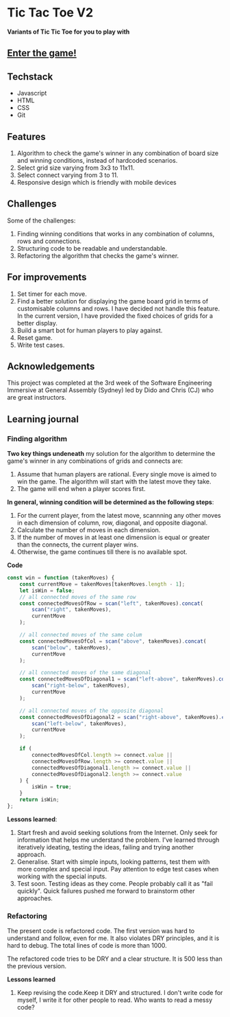 # Tic Tac Toe V2

**Variants of Tic Tic Toe for you to play with**

## [Enter the game!](https://huenguyense.github.io/tac-tac-toe-v2/)

## Techstack

- Javascript
- HTML
- CSS
- Git

## Features

1. Algorithm to check the game's winner in any combination of board size and winning conditions, instead of hardcoded scenarios.
2. Select grid size varying from 3x3 to 11x11.
3. Select connect varying from 3 to 11.
4. Responsive design which is friendly with mobile devices

## Challenges

Some of the challenges:

1. Finding winning conditions that works in any combination of columns, rows and connections.
2. Structuring code to be readable and understandable.
3. Refactoring the algorithm that checks the game's winner.

## For improvements

1. Set timer for each move.
2. Find a better solution for displaying the game board grid in terms of customisable columns and rows. I have decided not handle this feature. In the current version, I have provided the fixed choices of grids for a better display.
3. Build a smart bot for human players to play against.
4. Reset game.
5. Write test cases.

## Acknowledgements

This project was completed at the 3rd week of the Software Engineering Immersive at General Assembly (Sydney) led by Dido and Chris (CJ) who are great instructors.

## Learning journal

### Finding algorithm

**Two key things undeneath** my solution for the algorithm to determine the game's winner in any combinations of grids and connects are:

1. Assume that human players are rational. Every single move is aimed to win the game. The algorithm will start with the latest move they take.
2. The game will end when a player scores first.

**In general, winning condition will be determined as the following steps**:

1. For the current player, from the latest move, scannning any other moves in each dimension of column, row, diagonal, and opposite diagonal.
2. Calculate the number of moves in each dimension.
3. If the number of moves in at least one dimensiion is equal or greater than the connects, the current player wins.
4. Otherwise, the game continues till there is no available spot.

**Code**
```javascript
const win = function (takenMoves) {
    const currentMove = takenMoves[takenMoves.length - 1];
    let isWin = false;
    // all connected moves of the same row
    const connectedMovesOfRow = scan("left", takenMoves).concat(
        scan("right", takenMoves),
        currentMove
    );

    // all connected moves of the same colum
    const connectedMovesOfCol = scan("above", takenMoves).concat(
        scan("below", takenMoves),
        currentMove
    );

    // all connected moves of the same diagonal
    const connectedMovesOfDiagonal1 = scan("left-above", takenMoves).concat(
        scan("right-below", takenMoves),
        currentMove
    );

    // all connected moves of the opposite diagonal
    const connectedMovesOfDiagonal2 = scan("right-above", takenMoves).concat(
        scan("left-below", takenMoves),
        currentMove
    );

    if (
        connectedMovesOfCol.length >= connect.value ||
        connectedMovesOfRow.length >= connect.value ||
        connectedMovesOfDiagonal1.length >= connect.value ||
        connectedMovesOfDiagonal2.length >= connect.value
    ) {
        isWin = true;
    }
    return isWin;
};
```

**Lessons learned**:

1. Start fresh and avoid seeking solutions from the Internet. Only seek for information that helps me understand the problem. I've learned through iteratively ideating, testing the ideas, failing and trying another approach.
2. Generalise. Start with simple inputs, looking patterns, test them with more complex and special input. Pay attention to edge test cases when working with the special inputs.
3. Test soon. Testing ideas as they come. People probably call it as "fail quickly". Quick failures pushed me forward to brainstorm other approaches.

### Refactoring
The present code is refactored code. The first version was hard to understand and follow, even for me. It also violates DRY principles, and it is hard to debug. The total lines of code is more than 1000.

The refactored code tries to be DRY and a clear structure. It is 500 less than the previous version.

**Lessons learned**
1. Keep revising the code.Keep it DRY and structured. I don't write code for myself, I write it for other people to read. Who wants to read a messy code?
